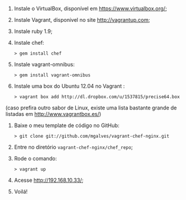 
1. Instale o VirtualBox, disponível em <https://www.virtualbox.org/>;

1. Instale Vagrant, disponivel no site <http://vagrantup.com>;

1. Instale ruby 1.9;

1. Instale chef:

    `> gem install chef`

1. Instale vagrant-omnibus:

    `> gem install vagrant-omnibus`

1. Instale uma box do Ubuntu 12.04 no Vagrant :

    `> vagrant box add http://dl.dropbox.com/u/1537815/precise64.box`

(caso prefira outro sabor de Linux, existe uma lista bastante grande de listadas em <http://www.vagrantbox.es/>)

1. Baixe o meu template de código no GitHub:

    `> git clone git://github.com/mgalves/vagrant-chef-nginx.git`

1. Entre no diretório `vagrant-chef-nginx/chef_repo`;

1. Rode o comando:

    `> vagrant up`

1. Acesse <http://192.168.10.33/>;

1. Voilá!